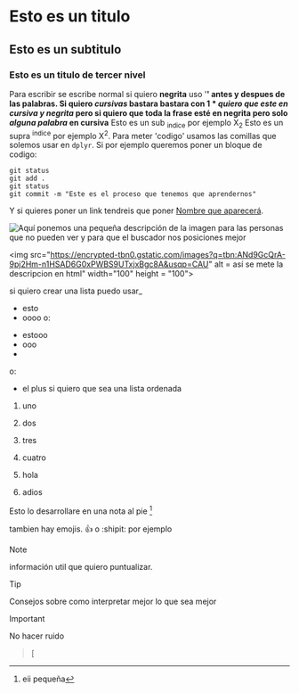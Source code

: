 # Esto es un titulo
## Esto es un subtitulo
### Esto es un titulo de tercer nivel

Para escribir se escribe normal si quiero **negrita** uso '**' antes y despues de las palabras. Si quiero *cursivas* bastara bastara con 1 *
***quiero que este en cursiva y negrita*** pero si quiero que toda la frase esté en negrita pero solo _alguna palabra_ en cursiva**
Esto es un sub <sub>indice</sub> por ejemplo X<sub>2</sub>
Esto es un supra <sup>indice</sup> por ejemplo X<sup>2</sup>.
Para meter 'codigo' usamos las comillas que solemos usar en `dplyr`. Si por ejemplo queremos poner un bloque de codigo:
```
git status
git add .
git status
git commit -m "Este es el proceso que tenemos que aprendernos"
```

Y si quieres poner un link tendreis que poner [Nombre que aparecerá](https://leonardo.ai/faq/).

![Aquí ponemos una pequeña descripción de la imagen para las personas que no pueden ver y para que el buscador nos posiciones mejor](https://encrypted-tbn0.gstatic.com/images?q=tbn:ANd9GcQrA-9pj2Hm-n1HSAD6G0xPWBS9UTxjxBgc8A&usqp=CAU)

<img src="https://encrypted-tbn0.gstatic.com/images?q=tbn:ANd9GcQrA-9pj2Hm-n1HSAD6G0xPWBS9UTxjxBgc8A&usqp=CAU" alt = así se mete la descripcion en html" width="100" height = "100">

si quiero crear una lista puedo usar_
- esto
- oooo
o:
* estooo
* ooo
*
o:
+ el plus
si quiero que sea una lista ordenada
1. uno
2. dos
3. tres
4. cuatro

121. hola
122. adios

Esto lo desarrollare en una nota al pie [^1]
[^1]: eii pequeña

tambien hay emojis. :+1: o :shipit: por ejemplo

> [!NOTE]
> información util que quiero puntualizar.

>[!TIP]
>Consejos sobre como interpretar mejor lo que sea mejor

>[!IMPORTANT]
>No hacer ruido

>[
